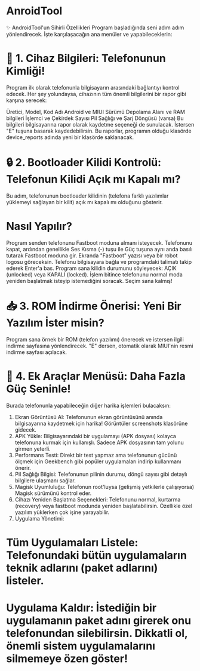 # AnroidTool
✨ AndroidTool'un Sihirli Özellikleri
Program başladığında seni adım adım yönlendirecek. İşte karşılaşacağın ana menüler ve yapabileceklerin:

# 🌟 1. Cihaz Bilgileri: Telefonunun Kimliği!
Program ilk olarak telefonunla bilgisayarın arasındaki bağlantıyı kontrol edecek. Her şey yolundaysa, cihazının tüm önemli bilgilerini bir rapor gibi karşına serecek:

Üretici, Model, Kod Adı
Android ve MIUI Sürümü
Depolama Alanı ve RAM bilgileri
İşlemci ve Çekirdek Sayısı
Pil Sağlığı ve Şarj Döngüsü (varsa)
Bu bilgileri bilgisayarına rapor olarak kaydetme seçeneği de sunulacak. İstersen "E" tuşuna basarak kaydedebilirsin. Bu raporlar, programın olduğu klasörde device_reports adında yeni bir klasörde saklanacak.

# 🔒 2. Bootloader Kilidi Kontrolü: Telefonun Kilidi Açık mı Kapalı mı?
Bu adım, telefonunun bootloader kilidinin (telefona farklı yazılımlar yüklemeyi sağlayan bir kilit) açık mı kapalı mı olduğunu gösterir.

# Nasıl Yapılır?
Program senden telefonunu Fastboot moduna almanı isteyecek.
Telefonunu kapat, ardından genellikle Ses Kısma (-) tuşu ile Güç tuşuna aynı anda basılı tutarak Fastboot moduna gir. Ekranda "Fastboot" yazısı veya bir robot logosu göreceksin.
Telefonu bilgisayara bağla ve programdaki talimatı takip ederek Enter'a bas.
Program sana kilidin durumunu söyleyecek: AÇIK (unlocked) veya KAPALI (locked).
İşlem bitince telefonunu normal moda yeniden başlatmak isteyip istemediğini soracak. Seçim sana kalmış!

# 📥 3. ROM İndirme Önerisi: Yeni Bir Yazılım İster misin?
Program sana örnek bir ROM (telefon yazılımı) önerecek ve istersen ilgili indirme sayfasına yönlendirecek. "E" dersen, otomatik olarak MIUI'nin resmi indirme sayfası açılacak.

# 🚀 4. Ek Araçlar Menüsü: Daha Fazla Güç Seninle!
Burada telefonunla yapabileceğin diğer harika işlemleri bulacaksın:

1. Ekran Görüntüsü Al: Telefonunun ekran görüntüsünü anında bilgisayarına kaydetmek için harika! Görüntüler screenshots klasörüne gidecek.
2. APK Yükle: Bilgisayarındaki bir uygulamayı (APK dosyası) kolayca telefonuna kurmak için kullanışlı. Sadece APK dosyasının tam yolunu girmen yeterli.
3. Performans Testi: Direkt bir test yapmaz ama telefonunun gücünü ölçmek için Geekbench gibi popüler uygulamaları indirip kullanmanı önerir.
4. Pil Sağlığı Bilgisi: Telefonunun pilinin durumu, döngü sayısı gibi detaylı bilgilere ulaşmanı sağlar.
5. Magisk Uyumluluğu: Telefonun root'luysa (gelişmiş yetkilerle çalışıyorsa) Magisk sürümünü kontrol eder.
6. Cihazı Yeniden Başlatma Seçenekleri: Telefonunu normal, kurtarma (recovery) veya fastboot modunda yeniden başlatabilirsin. Özellikle özel yazılım yüklerken çok işine yarayabilir.
7. Uygulama Yönetimi:
# Tüm Uygulamaları Listele: Telefonundaki bütün uygulamaların teknik adlarını (paket adlarını) listeler.
# Uygulama Kaldır: İstediğin bir uygulamanın paket adını girerek onu telefonundan silebilirsin. Dikkatli ol, önemli sistem uygulamalarını silmemeye özen göster!
